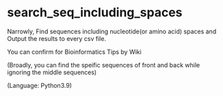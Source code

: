 # search_seq_including_spaces
Narrowly, Find sequences including nucleotide(or amino acid) spaces and Output the results to every csv file.

You can confirm for Bioinformatics Tips by Wiki

(Broadly, you can find the speific sequences of front and back while ignoring the middle sequences)

(Language: Python3.9)
